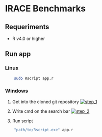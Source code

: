 # IRACE Benchmarks

## Requeriments

 - R v4.0 or higher
 
## Run app

### Linux

```sh
    sudo Rscript app.r
```

### Windows

1. Get into the cloned git repository
[![step_1](https://i.ibb.co/wLvrWvq/path-to-repository.png)](https://i.ibb.co/wLvrWvq/path-to-repository.png)
2. Write cmd on the search bar
[![step_2](https://i.ibb.co/Fn6VVdd/image.png)](https://i.ibb.co/Fn6VVdd/image.png)

3. Run script
```sh
    "path/to/Rscript.exe" app.r
```